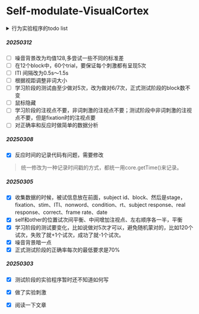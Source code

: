 # Self-modulate-VisualCortex

<details>

<summary>行为实验程序的todo list<summary>

##### 20250312
- [ ] 噪音背景改为均值128,多尝试一些不同的标准差
- [ ] 在12个block中，60个trial，要保证每个刺激都有呈现5次
- [ ] ITI 间隔改为0.5s～1.5s
- [ ] 根据视距调整非词大小
- [ ] 学习阶段的测试由至少做对5次，改为做对6/7次，正式测试阶段的block数不变
- [ ] 鼠标隐藏
- [ ] 学习阶段的注视点不要，非词刺激的注视点不要；测试阶段中非词刺激的注视点不要，但是fixation时的注视点要
- [ ] 对正确率和反应时做简单的数据分析

##### 20250308
- [x] 反应时间的记录代码有问题，需要修改
> 统一修改为一种记录时间戳的方式，都统一用core.getTime()来记录。

##### 20250305
- [x] 收集数据的时候，被试信息放在前面，subject id、block、然后是stage，fixation、stim、ITI、nonword、condition、rt、subject response、real response、correct、frame rate、date
- [x] self和other的位置试次间平衡、中间增加注视点、左右顺序各一半，平衡
- [x] 学习阶段的测试要变化，比如说做对5次才可以，避免随机蒙对的，比如120个试次，失败了就+1个试次，成功了就-1个试次。
- [x] 噪音背景暗一点
- [x] 正式测试阶段的正确率每次的最低要求是70%

##### 20250303
- [x] 测试阶段的实验程序暂时还不知道如何写
- [x] 做了实验刺激
- [x] 阅读一下文章
  
  
</details>


